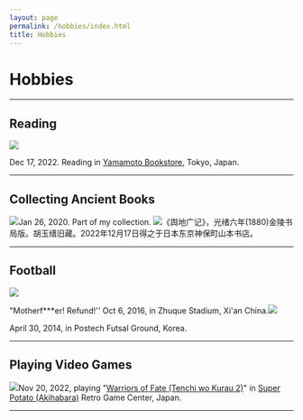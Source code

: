```yaml
---
layout: page
permalink: /hobbies/index.html
title: Hobbies
---
```


# Hobbies

---

## Reading

![](../images/IMG_6163.JPG)

Dec 17, 2022. Reading in [Yamamoto Bookstore](https://www.kosho.or.jp/abouts/?id=12010830), Tokyo, Japan.

---

## Collecting Ancient Books

![](../images/2020-01-26-home.jpg)Jan 26, 2020. Part of my collection. ![](../images/IMG_6160.jpg)《舆地广记》，光绪六年(1880)金陵书局版。胡玉缙旧藏。2022年12月17日得之于日本东京神保町山本书店。

---

## Football

![](../images/2016-10-06-Xian.jpg)

"Motherf***er! Refund!'' Oct 6, 2016, in Zhuque Stadium, Xi'an China.![](../images/2014-04-30-APCTP.jpg) 

April 30, 2014, in Postech Futsal Ground, Korea.

---

## Playing Video Games

![](../images/IMG_5986.JPG)Nov 20, 2022, playing "[Warriors of Fate (Tenchi wo Kurau 2)](https://en.wikipedia.org/wiki/Warriors_of_Fate)" in [Super Potato (Akihabara)](https://www.superpotato.com/shop/akihabara/) Retro Game Center, Japan.

---
